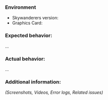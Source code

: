 ### Environment
- Skywanderers version: 
- Graphics Card: 

### Expected behavior:

...

### Actual behavior:

...

### Additional information:

_(Screenshots, Videos, Error logs, Related issues)_

